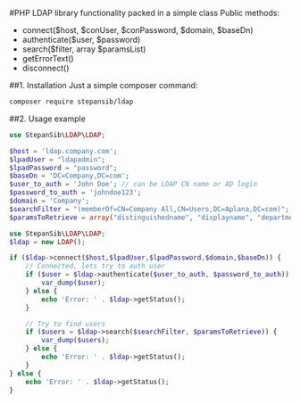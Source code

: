 #PHP LDAP library functionality packed in a simple class
Public methods:
 - connect($host, $conUser, $conPassword, $domain, $baseDn)
 - authenticate($user, $password)
 - search($filter, array $paramsList)
 - getErrorText()
 - disconnect()

##1. Installation
Just a simple composer command:
```sh
composer require stepansib/ldap
```

##2. Usage example
```php
use StepanSib\LDAP\LDAP;

$host = 'ldap.company.com';
$lpadUser = "ldapadmin";
$lpadPassword = "password";
$baseDn = 'DC=Company,DC=com';
$user_to_auth = 'John Doe'; // can be LDAP CN name or AD login
$password_to_auth = 'johndoe123';
$domain = 'Company';
$searchFilter = "(memberOf=CN=Company All,CN=Users,DC=Aplana,DC=com)";
$paramsToRetrieve = array("distinguishedname", "displayname", "department", "title");

use StepanSib\LDAP\LDAP;
$ldap = new LDAP();

if ($ldap->connect($host,$lpadUser,$lpadPassword,$domain,$baseDn)) {
    // Connected, lets try to auth user
    if ($user = $ldap->authenticate($user_to_auth, $password_to_auth)) {
        var_dump($user);
    } else {
        echo 'Error: ' . $ldap->getStatus();
    }

    // Try to find users
    if ($users = $ldap->search($searchFilter, $paramsToRetrieve)) {
        var_dump($users);
    } else {
        echo 'Error: ' . $ldap->getStatus();
    }
} else {
    echo 'Error: ' . $ldap->getStatus();
}
```